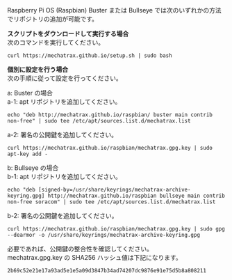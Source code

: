 Raspberry Pi OS (Raspbian) Buster または Bullseye では次のいずれかの方法でリポジトリの追加が可能です。
<br />

**スクリプトをダウンロードして実行する場合**  
次のコマンドを実行してください。
```
curl https://mechatrax.github.io/setup.sh | sudo bash
```

**個別に設定を行う場合**  
次の手順に従って設定を行ってください。  

a: Buster の場合  
a-1: apt リポジトリを追加してください。  
```
echo "deb http://mechatrax.github.io/raspbian/ buster main contrib non-free" | sudo tee /etc/apt/sources.list.d/mechatrax.list
```
a-2: 署名の公開鍵を追加してください。  
```
curl https://mechatrax.github.io/raspbian/mechatrax.gpg.key | sudo apt-key add -
```

b: Bullseye の場合  
b-1: apt リポジトリを追加してください。  
```
echo "deb [signed-by=/usr/share/keyrings/mechatrax-archive-keyring.gpg] http://mechatrax.github.io/raspbian bullseye main contrib non-free soracom" | sudo tee /etc/apt/sources.list.d/mechatrax.list
```
b-2: 署名の公開鍵を追加してください。  
```
curl https://mechatrax.github.io/raspbian/mechatrax.gpg.key | sudo gpg --dearmor -o /usr/share/keyrings/mechatrax-archive-keyring.gpg
```
必要であれば、公開鍵の整合性を確認してください。  
mechatrax.gpg.key の SHA256 ハッシュ値は下記になります。  

`2b69c52e21e17a93ad5e1e5a09d3847b34ad74207dc9876e91e75d5b8a808211`
